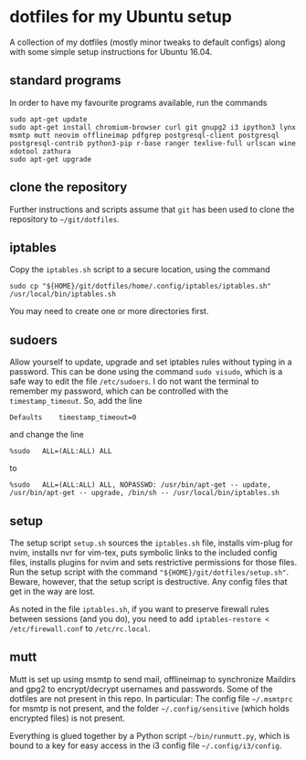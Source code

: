 # dotfiles for my Ubuntu setup

A collection of my dotfiles (mostly minor tweaks to default configs) along with
some simple setup instructions for Ubuntu 16.04.

## standard programs

In order to have my favourite programs available, run the commands

```
sudo apt-get update
sudo apt-get install chromium-browser curl git gnupg2 i3 ipython3 lynx msmtp mutt neovim offlineimap pdfgrep postgresql-client postgresql postgresql-contrib python3-pip r-base ranger texlive-full urlscan wine xdotool zathura
sudo apt-get upgrade
```

## clone the repository

Further instructions and scripts assume that `git` has been used to clone the
repository to `~/git/dotfiles`.

## iptables

Copy the `iptables.sh` script to a secure location, using the command

```
sudo cp "${HOME}/git/dotfiles/home/.config/iptables/iptables.sh" /usr/local/bin/iptables.sh
```

You may need to create one or more directories first.

## sudoers

Allow yourself to update, upgrade and set iptables rules without typing in a
password. This can be done using the command `sudo visudo`, which is a safe way
to edit the file `/etc/sudoers`. I do not want the terminal to remember my
password, which can be controlled with the `timestamp_timeout`. So, add the line

```
Defaults	timestamp_timeout=0
```

and change the line

```
%sudo	ALL=(ALL:ALL) ALL
```

to

```
%sudo	ALL=(ALL:ALL) ALL, NOPASSWD: /usr/bin/apt-get -- update, /usr/bin/apt-get -- upgrade, /bin/sh -- /usr/local/bin/iptables.sh
```

## setup

The setup script `setup.sh` sources the `iptables.sh` file, installs vim-plug for
nvim, installs nvr for vim-tex, puts symbolic links to the included config
files, installs plugins for nvim and sets restrictive permissions for those
files. Run the setup script with the command `"${HOME}/git/dotfiles/setup.sh"`.
Beware, however, that the setup script is destructive. Any config files that
get in the way are lost.

As noted in the file `iptables.sh`, if you want to preserve firewall rules
between sessions (and you do), you need to add `iptables-restore <
/etc/firewall.conf` to `/etc/rc.local`.

## mutt

Mutt is set up using msmtp to send mail, offlineimap to synchronize Maildirs
and gpg2 to encrypt/decrypt usernames and passwords. Some of the dotfiles are
not present in this repo. In particular: The config file `~/.msmtprc` for msmtp
is not present, and the folder `~/.config/sensitive` (which holds encrypted
files) is not present.

Everything is glued together by a Python script `~/bin/runmutt.py`, which is
bound to a key for easy access in the i3 config file `~/.config/i3/config`.
